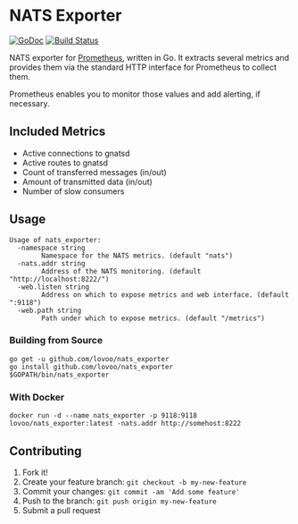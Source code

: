 # NATS Exporter

[![GoDoc](https://godoc.org/github.com/lovoo/nats_exporter?status.svg)](https://godoc.org/github.com/lovoo/nats_exporter) [![Build Status](https://travis-ci.org/lovoo/nats_exporter.svg?branch=master)](https://travis-ci.org/lovoo/nats_exporter)

NATS exporter for [Prometheus](https://prometheus.io/), written in Go. It extracts several metrics and provides them via the standard HTTP interface for Prometheus to collect them.

Prometheus enables you to monitor those values and add alerting, if necessary.

## Included Metrics

* Active connections to gnatsd
* Active routes to gnatsd
* Count of transferred messages (in/out)
* Amount of transmitted data (in/out)
* Number of slow consumers

## Usage

	Usage of nats_exporter:
	  -namespace string
	    	Namespace for the NATS metrics. (default "nats")
	  -nats.addr string
	    	Address of the NATS monitoring. (default "http://localhost:8222/")
	  -web.listen string
	    	Address on which to expose metrics and web interface. (default ":9118")
	  -web.path string
	    	Path under which to expose metrics. (default "/metrics")

### Building from Source

    go get -u github.com/lovoo/nats_exporter
    go install github.com/lovoo/nats_exporter
    $GOPATH/bin/nats_exporter

### With Docker

    docker run -d --name nats_exporter -p 9118:9118 lovoo/nats_exporter:latest -nats.addr http://somehost:8222

## Contributing

1. Fork it!
2. Create your feature branch: `git checkout -b my-new-feature`
3. Commit your changes: `git commit -am 'Add some feature'`
4. Push to the branch: `git push origin my-new-feature`
5. Submit a pull request
